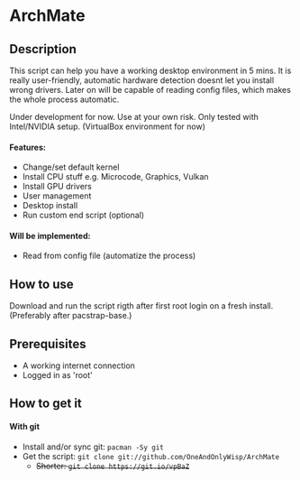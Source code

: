 # ArchMate
## Description
This script can help you have a working desktop environment in 5 mins. It is really user-friendly, automatic hardware detection doesnt let you install wrong drivers. Later on will be capable of reading config files, which makes the whole process automatic.

Under development for now. Use at your own risk.
Only tested with Intel/NVIDIA setup. (VirtualBox environment for now)

#### Features:
- Change/set default kernel
- Install CPU stuff e.g. Microcode, Graphics, Vulkan
- Install GPU drivers
- User management
- Desktop install
- Run custom end script (optional)

#### Will be implemented:
- Read from config file (automatize the process)

## How to use
Download and run the script rigth after first root login on a fresh install. (Preferably after pacstrap-base.)

## Prerequisites

- A working internet connection
- Logged in as 'root'

## How to get it
#### With git
- Install and/or sync git: `pacman -Sy git`
- Get the script: `git clone git://github.com/OneAndOnlyWisp/ArchMate`
  - ~~Shorter: `git clone https://git.io/vpBaZ`~~
